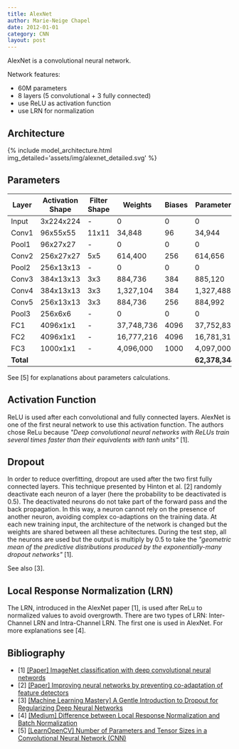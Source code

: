 ```yaml
---
title: AlexNet
author: Marie-Neige Chapel
date: 2012-01-01
category: CNN
layout: post
---
```


AlexNet is a convolutional neural network.

Network features:

- 60M parameters
- 8 layers (5 convolutional + 3 fully connected)
- use ReLU as activation function
- use LRN for normalization

## Architecture

{% include model_architecture.html img_detailed='assets/img/alexnet_detailed.svg' %}

## Parameters

| Layer | Activation Shape  | Filter Shape | Weights    | Biases | Parameters |
| ----- | ----------------- | ------------ | ---------- | ------ | ---------- |
| Input | 3x224x224         | -            | 0          | 0      | 0          |
| Conv1 | 96x55x55          | 11x11        | 34,848     | 96     | 34,944     |
| Pool1 | 96x27x27          | -            | 0          | 0      | 0          |
| Conv2 | 256x27x27         | 5x5          | 614,400    | 256    | 614,656    |
| Pool2 | 256x13x13         | -            | 0          | 0      | 0          |
| Conv3 | 384x13x13         | 3x3          | 884,736    | 384    | 885,120    |
| Conv4 | 384x13x13         | 3x3          | 1,327,104  | 384    | 1,327,488  |
| Conv5 | 256x13x13         | 3x3          | 884,736    | 256    | 884,992    |
| Pool3 | 256x6x6           | -            | 0          | 0      | 0          |
| FC1   | 4096x1x1          | -            | 37,748,736 | 4096   | 37,752,832 |
| FC2   | 4096x1x1          | -            | 16,777,216 | 4096   | 16,781,312 |
| FC3   | 1000x1x1          | -            | 4,096,000  | 1000   | 4,097,000  |
| **Total** |               |              |            |        | **62,378,344** |

See [5] for explanations about parameters calculations.

## Activation Function

ReLU is used after each convolutional and fully connected layers. AlexNet is one of the first neural network to use this activation function. The authors chose ReLu because *"Deep convolutional neural networks with ReLUs train several times faster than their equivalents with tanh units"* [1].

## Dropout

In order to reduce overfitting, dropout are used after the two first fully connected layers. This technique presented by Hinton et al. [2] randomly deactivate each neuron of a layer (here the probability to be deactivated is 0.5). The deactivated neurons do not take part of the forward pass and the back propagation. In this way, a neuron cannot rely on the presence of another neuron, avoiding complex co-adaptions on the training data. At each new training input, the architecture of the network is changed but the weights are shared between all these achitectures. During the test step, all the neurons are used but the output is multiply by 0.5 to take the *"geometric mean of the predictive distributions produced by the exponentially-many dropout networks"* [1].

See also [3].

## Local Response Normalization (LRN)

The LRN, introduced in the AlexNet paper [1], is used after ReLu to normalized values to avoid overgrowth. There are two types of LRN: Inter-Channel LRN and Intra-Channel LRN. The first one is used in AlexNet. For more explanations see [4].

## Bibliography

- [1] [[Paper] ImageNet classification with deep convolutional neural networds](https://papers.nips.cc/paper_files/paper/2012/file/c399862d3b9d6b76c8436e924a68c45b-Paper.pdf)
- [2] [[Paper] Improving neural networks by preventing co-adaptation of feature detectors](https://arxiv.org/abs/1207.0580)
- [3] [[Machine Learning Mastery] A Gentle Introduction to Dropout for Regularizing Deep Neural Networks](https://machinelearningmastery.com/dropout-for-regularizing-deep-neural-networks/)
- [4] [[Medium] Difference between Local Response Normalization and Batch Normalization](https://towardsdatascience.com/difference-between-local-response-normalization-and-batch-normalization-272308c034ac)
- [5] [[LearnOpenCV] Number of Parameters and Tensor Sizes in a Convolutional Neural Network (CNN)](https://learnopencv.com/number-of-parameters-and-tensor-sizes-in-convolutional-neural-network/)
